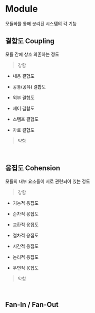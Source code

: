 # Module

모듈화를 통해 분리된 시스템의 각 기능

## 결합도 Coupling

모듈 간에 상호 의존하는 정도

> 강함

- 내용 결합도

- 공통(공유) 결합도

- 외부 결합도

- 제어 결합도

- 스탬프 결합도

- 자료 결합도

> 약함

<br/>

## 응집도 Cohension

모듈의 내부 요소들이 서로 관련되어 있는 정도

> 강함

- 기능적 응집도

- 순차적 응집도

- 교환적 응집도

- 절차적 응집도

- 시간적 응집도

- 논리적 응집도

- 우연적 응집도

> 약함

<br/>

## Fan-In / Fan-Out

<br/>

